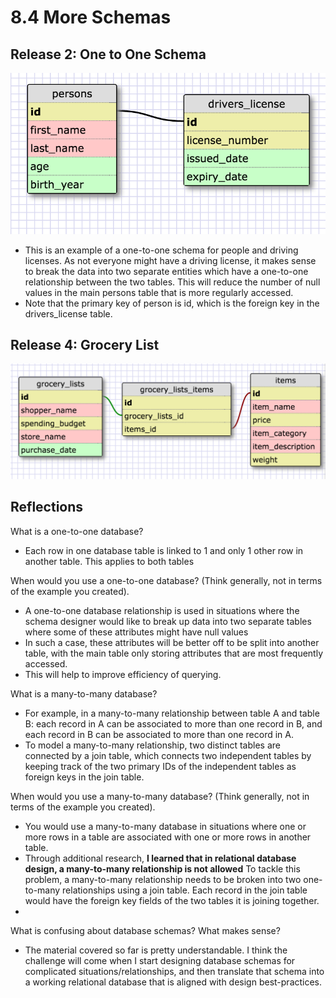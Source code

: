 # 8.4 More Schemas

## Release 2: One to One Schema
![One-to-one Schema](/week-8/imgs/one-to-one-schema.png "One-to-one Schema")
- This is an example of a one-to-one schema for people and driving licenses. As not everyone might have a driving license, it makes sense to break the data into two separate entities which have a one-to-one relationship between the two tables. This will reduce the number of null values in the main persons table that is more regularly accessed.
- Note that the primary key of person is id, which is the foreign key in the drivers_license table.

## Release 4: Grocery List
![Many-to-many Schema](/week-8/imgs/grocery_list.png "Many-to-many schema")

## Reflections
What is a one-to-one database?
- Each row in one database table is linked to 1 and only 1 other row in another table. This applies to both tables


When would you use a one-to-one database? (Think generally, not in terms of the example you created).
- A one-to-one database relationship is used in situations where the schema designer would like to break up data into two separate tables where some of these attributes might have null values
- In such a case, these attributes will be better off to be split into another table, with the main table only storing attributes that are most frequently accessed.
- This will help to improve efficiency of querying.

What is a many-to-many database?
- For example, in a many-to-many relationship between table A and table B: each record in A can be associated to more than one record in B, and each record in B can be associated to more than one record in A.
- To model a many-to-many relationship, two distinct tables are connected by a join table, which connects two independent tables by keeping track of the two primary IDs of the independent tables as foreign keys in the join table.

When would you use a many-to-many database? (Think generally, not in terms of the example you created).
- You would use a many-to-many database in situations where one or more rows in a table are associated with one or more rows in another table.
- Through additional research, **I learned that in relational database design, a many-to-many relationship is not allowed** To tackle this problem, a many-to-many relationship needs to be broken into two one-to-many relationships using a join table. Each record in the join table would have the foreign key fields of the two tables it is joining together. 
- 

What is confusing about database schemas? What makes sense?
- The material covered so far is pretty understandable. I think the challenge will come when I start designing database schemas for complicated situations/relationships, and then translate that schema into a working relational database that is aligned with design best-practices.